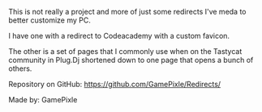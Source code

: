 This is not really a project and more of just some redirects I've meda to better customize my PC.

I have one with a redirect to Codeacademy with a custom favicon.

The other is a set of pages that I commonly use when on the Tastycat community in Plug.Dj shortened down to one page that opens a bunch of others.

Repository on GitHub: https://github.com/GamePixle/Redirects/

Made by: GamePixle
